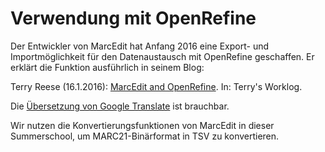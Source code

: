 # Verwendung mit OpenRefine

Der Entwickler von MarcEdit hat Anfang 2016 eine Export- und Importmöglichkeit für den Datenaustausch mit OpenRefine geschaffen. Er erklärt die Funktion ausführlich in seinem Blog:

Terry Reese (16.1.2016): [MarcEdit and OpenRefine](http://blog.reeset.net/archives/1873). In: Terry's Worklog.

Die [Übersetzung von Google Translate](https://translate.google.com/translate?hl=de&sl=en&tl=de&u=http%3A%2F%2Fprogramminghistorian.org%2Flessons%2Fcleaning-data-with-openrefine) ist brauchbar.

Wir nutzen die Konvertierungsfunktionen von MarcEdit in dieser Summerschool, um MARC21-Binärformat in TSV zu konvertieren.
